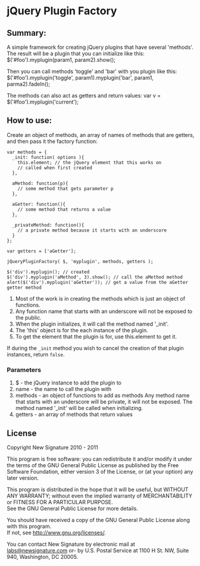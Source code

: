 # jQuery Plugin Factory

## Summary:

A simple framework for creating jQuery plugins that have several 'methods'.
The result will be a plugin that you can initialize like this:
   $('#foo').myplugin(param1, param2).show();

Then you can call methods 'toggle' and 'bar' with you plugin like this:
   $('#foo').myplugin('toggle', param1).myplugin('bar', param1, parma2).fadeIn();

The methods can also act as getters and return values:
   var v = $('#foo').myplugin('current');

## How to use:
Create an object of methods, an array of names of methods that are getters, and then pass 
it the factory function:

    var methods = {
      _init: function( options ){
        this.element; // the jQuery element that this works on
        // called when first created
      },
      
      aMethod: function(p){
        // some method that gets parameter p
      },
      
      aGetter: function(){
        // some method that returns a value
      },
      
      _privateMethod: function(){
        // a private method because it starts with an underscore
      }
    };
    
    var getters = ['aGetter'];
    
    jQueryPluginFactory( $, 'myplugin', methods, getters );
    
    $('div').myplugin(); // created
    $('div').myplugin('aMethod', 3).show(); // call the aMethod method
    alert($('div').myplugin('aGetter')); // get a value from the aGetter getter method

1. Most of the work is in creating the methods which is just an object of functions. 
2. Any function name that starts with an underscore will not be exposed to the public.
3. When the plugin initializes, it will call the method named '_init'.
4. The 'this' object is for the each instance of the plugin.
5. To get the element that the plugin is for, use this.element to get it.

If during the `_init` method you wish to cancel the creation of that plugin instances, return `false`.

### Parameters
1. $ - the jQuery instance to add the plugin to
2. name - the name to call the plugin with
3. methods - an object of functions to add as methods
  Any method name that starts with an underscore will be private, it will not be exposed.
  The method named '_init' will be called when initializing.
4. getters - an array of methods that return values

## License

Copyright New Signature 2010 - 2011

This program is free software: you can redistribute it and/or modify it under the terms of the 
GNU General Public License as published by the Free Software Foundation, either version 3 of the 
License, or (at your option) any later version.

This program is distributed in the hope that it will be useful, but WITHOUT ANY WARRANTY; 
without even the implied warranty of MERCHANTABILITY or FITNESS FOR A PARTICULAR PURPOSE.  
See the GNU General Public License for more details.

You should have received a copy of the GNU General Public License along with this program.  
If not, see <http://www.gnu.org/licenses/>.

You can contact New Signature by electronic mail at labs@newsignature.com 
or- by U.S. Postal Service at 1100 H St. NW, Suite 940, Washington, DC 20005.
